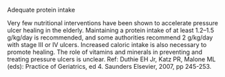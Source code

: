Adequate protein intake

Very few nutritional interventions have been shown to accelerate pressure ulcer healing in the elderly.
Maintaining a protein intake of at least 1.2–1.5 g/kg/day is recommended, and some authorities
recommend 2 g/kg/day with stage III or IV ulcers. Increased caloric intake is also necessary to promote
healing. The role of vitamins and minerals in preventing and treating pressure ulcers is unclear.
Ref: Duthie EH Jr, Katz PR, Malone ML (eds): Practice of Geriatrics, ed 4. Saunders Elsevier, 2007, pp 245-253.